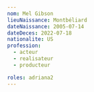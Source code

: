 ```yaml
---
nom: Mel Gibson
lieuNaissance: Montbéliard
dateNaissance: 2005-07-14
dateDeces: 2022-07-18
nationalite: US
profession:
  - acteur
  - realisateur
  - producteur

roles: adriana2
---
```


